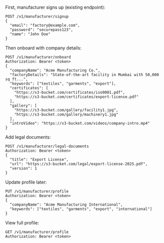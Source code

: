 First, manufacturer signs up (existing endpoint):

```
POST /v1/manufacturer/signup
{
  "email": "factory@example.com",
  "password": "securepass123",
  "name": "John Doe"
}
```

Then onboard with company details:

```
POST /v1/manufacturer/onboard
Authorization: Bearer <token>
{
  "companyName": "Acme Manufacturing Co.",
  "factoryDetails": "State-of-the-art facility in Mumbai with 50,000 sq ft...",
  "keywords": ["textiles", "garments", "export"],
  "certificates": [
    "https://s3-bucket.com/certificates/iso9001.pdf",
    "https://s3-bucket.com/certificates/export-license.pdf"
  ],
  "gallery": [
    "https://s3-bucket.com/gallery/facility1.jpg",
    "https://s3-bucket.com/gallery/machinery1.jpg"
  ],
  "introVideo": "https://s3-bucket.com/videos/company-intro.mp4"
}
```

Add legal documents:

```
POST /v1/manufacturer/legal-documents
Authorization: Bearer <token>
{
  "title": "Export License",
  "url": "https://s3-bucket.com/legal/export-license-2025.pdf",
  "version": 1
}
```

Update profile later:

```
PUT /v1/manufacturer/profile
Authorization: Bearer <token>
{
  "companyName": "Acme Manufacturing International",
  "keywords": ["textiles", "garments", "export", "international"]
}
```

View full profile:

```
GET /v1/manufacturer/profile
Authorization: Bearer <token>
```
